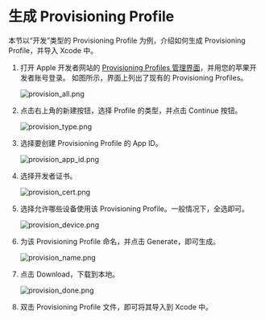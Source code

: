 # 生成 Provisioning Profile

本节以“开发”类型的 Provisioning Profile 为例，介绍如何生成 Provisioning Profile，并导入 Xcode 中。

1. 打开 Apple 开发者网站的 [Provisioning Profiles 管理界面](https://developer.apple.com/account/ios/profile/profileList.action "Provisioning Profiles 管理界面")，并用您的苹果开发者账号登录。
如图所示，界面上列出了现有的 Provisioning Profiles。

	![provision_all.png](https://raw.githubusercontent.com/yunba/docs/master/image/for_support/for_knowledgebase/provision_all.png)

2. 点击右上角的新建按钮，选择 Profile 的类型，并点击 Continue 按钮。

	![provision_type.png](https://raw.githubusercontent.com/yunba/docs/master/image/for_support/for_knowledgebase/provision_type.png)

3. 选择要创建 Provisioning Profile 的 App ID。

	![provision_app_id.png](https://raw.githubusercontent.com/yunba/docs/master/image/for_support/for_knowledgebase/provision_app_id.png)

4. 选择开发者证书。

	![provision_cert.png](https://raw.githubusercontent.com/yunba/docs/master/image/for_support/for_knowledgebase/provision_cert.png)

5. 选择允许哪些设备使用该 Provisioning Profile。一般情况下，全选即可。

	![provision_device.png](https://raw.githubusercontent.com/yunba/docs/master/image/for_support/for_knowledgebase/provision_device.png)

6. 为该 Provisioning Profile 命名，并点击 Generate，即可生成。

	![provision_name.png](https://raw.githubusercontent.com/yunba/docs/master/image/for_support/for_knowledgebase/provision_name.png)

7. 点击 Download，下载到本地。

	![provision_done.png](https://raw.githubusercontent.com/yunba/docs/master/image/for_support/for_knowledgebase/provision_done.png)

8. 双击 Provisioning Profile 文件，即可将其导入到 Xcode 中。




